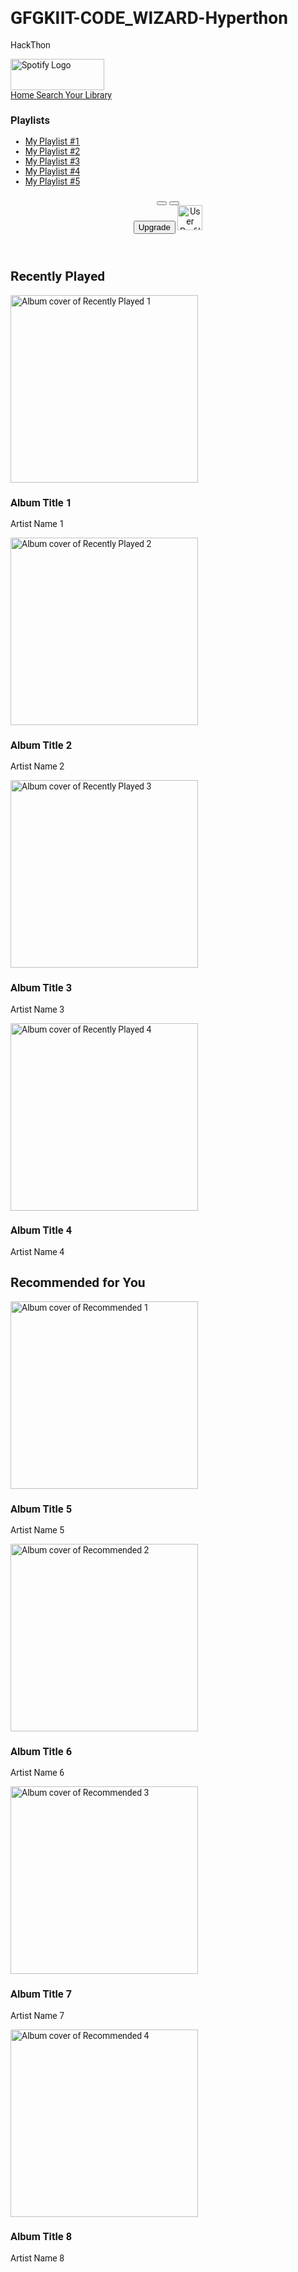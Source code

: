 # GFGKIIT-CODE_WIZARD-Hyperthon
HackThon
<html lang="en">
 <head>
  <meta charset="utf-8"/>
  <meta content="width=device-width, initial-scale=1.0" name="viewport"/>
  <title>
   Spotify Clone
  </title>
  <script src="https://cdn.tailwindcss.com">
  </script>
  <link href="https://cdnjs.cloudflare.com/ajax/libs/font-awesome/5.15.3/css/all.min.css" rel="stylesheet"/>
  <link href="https://fonts.googleapis.com/css2?family=Roboto:wght@400;500;700&amp;display=swap" rel="stylesheet"/>
  <style>
   body {
            font-family: 'Roboto', sans-serif;
        }
  </style>
 </head>
 <body class="bg-gray-900 text-white">
  <!-- Sidebar -->
  <div class="flex">
   <div class="w-64 bg-gray-800 h-screen p-5">
    <div class="mb-8">
     <img alt="Spotify Logo" height="50" src="https://storage.googleapis.com/a1aa/image/ULWUkPA9CAoNNdnWyAYdwd3xG6yf1EgteqCtfHcgjxTbLLNoA.jpg" width="150"/>
    </div>
    <nav class="space-y-4">
     <a class="flex items-center space-x-2 text-gray-400 hover:text-white" href="#">
      <i class="fas fa-home">
      </i>
      <span>
       Home
      </span>
     </a>
     <a class="flex items-center space-x-2 text-gray-400 hover:text-white" href="#">
      <i class="fas fa-search">
      </i>
      <span>
       Search
      </span>
     </a>
     <a class="flex items-center space-x-2 text-gray-400 hover:text-white" href="#">
      <i class="fas fa-book">
      </i>
      <span>
       Your Library
      </span>
     </a>
    </nav>
    <div class="mt-10">
     <h3 class="text-gray-400 uppercase tracking-wider">
      Playlists
     </h3>
     <ul class="mt-4 space-y-2">
      <li>
       <a class="text-gray-400 hover:text-white" href="#">
        My Playlist #1
       </a>
      </li>
      <li>
       <a class="text-gray-400 hover:text-white" href="#">
        My Playlist #2
       </a>
      </li>
      <li>
       <a class="text-gray-400 hover:text-white" href="#">
        My Playlist #3
       </a>
      </li>
      <li>
       <a class="text-gray-400 hover:text-white" href="#">
        My Playlist #4
       </a>
      </li>
      <li>
       <a class="text-gray-400 hover:text-white" href="#">
        My Playlist #5
       </a>
      </li>
     </ul>
    </div>
   </div>
   <!-- Main Content -->
   <div class="flex-1 p-5">
    <header class="flex justify-between items-center mb-8">
     <div class="flex items-center space-x-4">
      <button class="text-gray-400 hover:text-white">
       <i class="fas fa-chevron-left">
       </i>
      </button>
      <button class="text-gray-400 hover:text-white">
       <i class="fas fa-chevron-right">
       </i>
      </button>
     </div>
     <div class="flex items-center space-x-4">
      <button class="bg-gray-700 text-white px-4 py-2 rounded-full">
       Upgrade
      </button>
      <img alt="User Profile Picture" class="rounded-full" height="40" src="https://storage.googleapis.com/a1aa/image/3egoa4LOSFzkZCxBmFY22mOO7cQE1ECZ5OeTELqcTdOsllGUA.jpg" width="40"/>
     </div>
    </header>
    <section class="mb-8">
     <h2 class="text-2xl font-bold mb-4">
      Recently Played
     </h2>
     <div class="grid grid-cols-1 sm:grid-cols-2 md:grid-cols-3 lg:grid-cols-4 gap-4">
      <div class="bg-gray-800 p-4 rounded-lg">
       <img alt="Album cover of Recently Played 1" class="mb-4 rounded-lg" height="300" src="https://storage.googleapis.com/a1aa/image/fvf9tHB4tGgqtEZumejdar0UPzjJ43sv3uGeuCFDwtv6WWaQB.jpg" width="300"/>
       <h3 class="text-lg font-semibold">
        Album Title 1
       </h3>
       <p class="text-gray-400">
        Artist Name 1
       </p>
      </div>
      <div class="bg-gray-800 p-4 rounded-lg">
       <img alt="Album cover of Recently Played 2" class="mb-4 rounded-lg" height="300" src="https://storage.googleapis.com/a1aa/image/gfeSKshUweTTqIFTx5zN7dDlE5wpahNXTQm6zzkDKQzxLLNoA.jpg" width="300"/>
       <h3 class="text-lg font-semibold">
        Album Title 2
       </h3>
       <p class="text-gray-400">
        Artist Name 2
       </p>
      </div>
      <div class="bg-gray-800 p-4 rounded-lg">
       <img alt="Album cover of Recently Played 3" class="mb-4 rounded-lg" height="300" src="https://storage.googleapis.com/a1aa/image/InfSPn7eumilNkfGSWJ1i1iLpq9k8IVv9APKsU7jvZonLLNoA.jpg" width="300"/>
       <h3 class="text-lg font-semibold">
        Album Title 3
       </h3>
       <p class="text-gray-400">
        Artist Name 3
       </p>
      </div>
      <div class="bg-gray-800 p-4 rounded-lg">
       <img alt="Album cover of Recently Played 4" class="mb-4 rounded-lg" height="300" src="https://storage.googleapis.com/a1aa/image/yHa3jJro7g7cM54qEz9ERREZM4Di984MLfbpnbVDFW06ySDKA.jpg" width="300"/>
       <h3 class="text-lg font-semibold">
        Album Title 4
       </h3>
       <p class="text-gray-400">
        Artist Name 4
       </p>
      </div>
     </div>
    </section>
    <section>
     <h2 class="text-2xl font-bold mb-4">
      Recommended for You
     </h2>
     <div class="grid grid-cols-1 sm:grid-cols-2 md:grid-cols-3 lg:grid-cols-4 gap-4">
      <div class="bg-gray-800 p-4 rounded-lg">
       <img alt="Album cover of Recommended 1" class="mb-4 rounded-lg" height="300" src="https://storage.googleapis.com/a1aa/image/LeWbTiaPBVQiGiANLIfqmaUU76BKWlbwlbkNcYIUmgu5llGUA.jpg" width="300"/>
       <h3 class="text-lg font-semibold">
        Album Title 5
       </h3>
       <p class="text-gray-400">
        Artist Name 5
       </p>
      </div>
      <div class="bg-gray-800 p-4 rounded-lg">
       <img alt="Album cover of Recommended 2" class="mb-4 rounded-lg" height="300" src="https://storage.googleapis.com/a1aa/image/V6fzuoaGDR1yE6dHRCu8HEecslWKknBE4VkSDiSPaYfgLLNoA.jpg" width="300"/>
       <h3 class="text-lg font-semibold">
        Album Title 6
       </h3>
       <p class="text-gray-400">
        Artist Name 6
       </p>
      </div>
      <div class="bg-gray-800 p-4 rounded-lg">
       <img alt="Album cover of Recommended 3" class="mb-4 rounded-lg" height="300" src="https://storage.googleapis.com/a1aa/image/m4aSsqJPCO69EtWuzJVWkfUq4Jg3c91lP4ImtFtI0kz7ySDKA.jpg" width="300"/>
       <h3 class="text-lg font-semibold">
        Album Title 7
       </h3>
       <p class="text-gray-400">
        Artist Name 7
       </p>
      </div>
      <div class="bg-gray-800 p-4 rounded-lg">
       <img alt="Album cover of Recommended 4" class="mb-4 rounded-lg" height="300" src="https://storage.googleapis.com/a1aa/image/tHpeNxkD9Z0KP6mcrZgjZdLuCRiibOIDk3NCjAMXBxu3ySDKA.jpg" width="300"/>
       <h3 class="text-lg font-semibold">
        Album Title 8
       </h3>
       <p class="text-gray-400">
        Artist Name 8
       </p>
      </div>
     </div>
    </section>
   </div>
  </div>
 </body>
</html>
